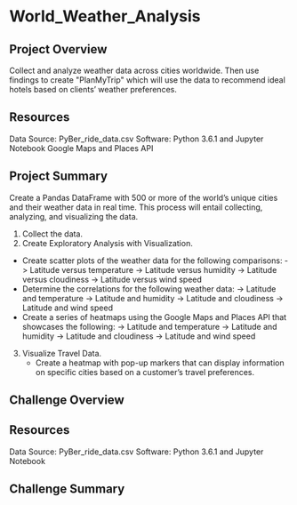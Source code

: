 # World_Weather_Analysis

## Project Overview

Collect and analyze weather data across cities worldwide. Then use findings to create "PlanMyTrip" which will use the data to recommend ideal hotels based on clients’ weather preferences. 

## Resources

Data Source: PyBer_ride_data.csv 
Software: Python 3.6.1 and Jupyter Notebook
Google Maps and Places API

## Project Summary

Create a Pandas DataFrame with 500 or more of the world’s unique cities and their weather data in real time. This process will entail collecting, analyzing, and visualizing the data.

1. Collect the data.
2. Create Exploratory Analysis with Visualization.
- Create scatter plots of the weather data for the following comparisons:
  -> Latitude versus temperature
  -> Latitude versus humidity
  -> Latitude versus cloudiness
  -> Latitude versus wind speed
- Determine the correlations for the following weather data:
  -> Latitude and temperature
  -> Latitude and humidity
  -> Latitude and cloudiness
  -> Latitude and wind speed
- Create a series of heatmaps using the Google Maps and Places API that showcases the following:
  -> Latitude and temperature
  -> Latitude and humidity
  -> Latitude and cloudiness
  -> Latitude and wind speed
3. Visualize Travel Data. 
    - Create a heatmap with pop-up markers that can display information on specific cities based on a customer’s travel preferences.
    
## Challenge Overview

## Resources

Data Source: PyBer_ride_data.csv 
Software: Python 3.6.1 and Jupyter Notebook

## Challenge Summary 
